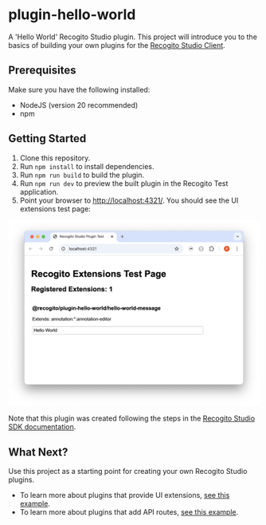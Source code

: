 # plugin-hello-world

A 'Hello World' Recogito Studio plugin. This project will introduce you to the basics of building your own plugins for the [Recogito Studio Client](https://github.com/recogito/recogito-client).

## Prerequisites

Make sure you have the following installed:

- NodeJS (version 20 recommended)
- npm

## Getting Started

1. Clone this repository.
2. Run `npm install` to install dependencies.
3. Run `npm run build` to build the plugin.
4. Run `npm run dev` to preview the built plugin in the Recogito Test application.
5. Point your browser to <http://localhost:4321/>. You should see the UI extensions test page:

![Recogito Studio plugin test page](screenshot.png)

Note that this plugin was created following the steps in the [Recogito Studio SDK documentation](https://github.com/recogito/recogito-studio-sdk). 

## What Next?

Use this project as a starting point for creating your own Recogito Studio plugins.

- To learn more about plugins that provide UI extensions, [see this example](https://github.com/recogito/plugin-reconciliation-service).
- To learn more about plugins that add API routes, [see this example](https://github.com/recogito/plugin-duke-unreal-export).
